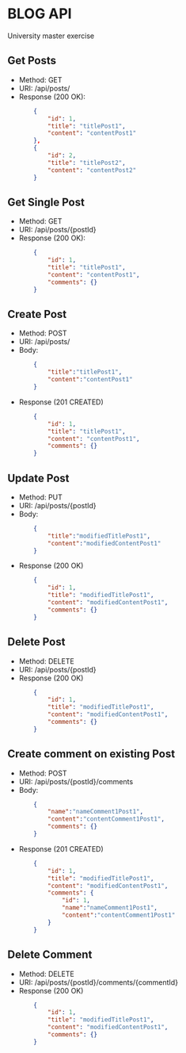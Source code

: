 # BLOG API
University master exercise

## Get Posts
 - Method: GET
 - URI: /api/posts/
 - Response (200 OK):
    ```json 
        {
            "id": 1,
            "title": "titlePost1",
            "content": "contentPost1"
        },
        {
            "id": 2,
            "title": "titlePost2",
            "content": "contentPost2"
        }
    ```
## Get Single Post
 - Method: GET
 - URI: /api/posts/{postId}
 - Response (200 OK):
    ```json 
        {
            "id": 1,
            "title": "titlePost1",
            "content": "contentPost1",
            "comments": {}
        }
    ```
## Create Post
 - Method: POST
 - URI: /api/posts/
 - Body:
    ```json 
        {
            "title":"titlePost1",
            "content":"contentPost1"
        }
    ```
 - Response (201 CREATED)
    ```json 
        {
            "id": 1,
            "title": "titlePost1",
            "content": "contentPost1",
            "comments": {}
        }
    ```
## Update Post
 - Method: PUT
 - URI: /api/posts/{postId}
 - Body:
    ```json 
        {
            "title":"modifiedTitlePost1",
            "content":"modifiedContentPost1"
        }
    ```
 - Response (200 OK)
    ```json 
        {
            "id": 1,
            "title": "modifiedTitlePost1",
            "content": "modifiedContentPost1",
            "comments": {}
        }
    ```
## Delete Post
 - Method: DELETE
 - URI: /api/posts/{postId}
 - Response (200 OK)
    ```json 
        {
            "id": 1,
            "title": "modifiedTitlePost1",
            "content": "modifiedContentPost1",
            "comments": {}
        }
    ```
## Create comment on existing Post
 - Method: POST
 - URI: /api/posts/{postId}/comments
 - Body:
    ```json 
        {
            "name":"nameComment1Post1",
            "content":"contentComment1Post1",
            "comments": {}
        }
    ```
 - Response (201 CREATED)
    ```json 
        {
            "id": 1,
            "title": "modifiedTitlePost1",
            "content": "modifiedContentPost1",
            "comments": {
                "id": 1,
                "name":"nameComment1Post1",
                "content":"contentComment1Post1"
            }
        }
    ```
## Delete Comment
 - Method: DELETE
 - URI: /api/posts/{postId}/comments/{commentId}
 - Response (200 OK)
    ```json 
        {
            "id": 1,
            "title": "modifiedTitlePost1",
            "content": "modifiedContentPost1",
            "comments": {}
        }
    ```
